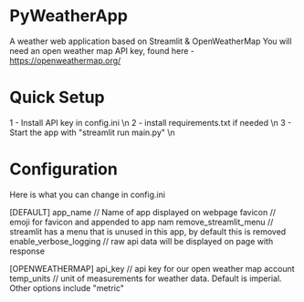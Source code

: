 # PyWeatherApp
A weather web application based on Streamlit &amp; OpenWeatherMap 
You will need an open weather map API key, found here - https://openweathermap.org/

# Quick Setup
1 - Install API key in config.ini \n
2 - install requirements.txt if needed \n
3 - Start the app with "streamlit run main.py" \n

# Configuration
Here is what you can change in config.ini

[DEFAULT]
app_name // Name of app displayed on webpage
favicon // emoji for favicon and appended to app nam
remove_streamlit_menu // streamlit has a menu that is unused in this app, by default this is removed
enable_verbose_logging // raw api data will be displayed on page with response

[OPENWEATHERMAP]
api_key // api key for our open weather map account
temp_units // unit of measurements for weather data. Default is imperial. Other options include "metric"
